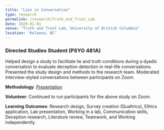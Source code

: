 ```yaml
---
title: "Lies in Conversation"
type: research
permalink: /research/Truth_and_Trust_Lab
date: 2020-01-01
venue: "Truth and Trust Lab, University of British Columbia"
location: "Kelowna, BC"
---
```


### Directed Studies Student (PSYO 481A)
Helped design a study to facilitate lie and truth conditions during a dyadic
conversation to evaluate deception detection in real-life conversations. Presented the study design and methods to the
research team. Moderated interview-styled conversations between participants on Zoom.

**Methodology**: [Presentation]("https://drive.google.com/drive/u/0/folders/18mZrvEdIEXfJYCKdb898DGBUKXbeCLdQ") 

**Volunteer**: Continued to run participants for the above study on Zoom.

**Learning Outcomes**: Research design, Survey creation (Qualtrics), Ethics application, Lab presentation, Working in
a lab, Communication skills, Deception research, Literature review, Teamwork, and Working independently.



